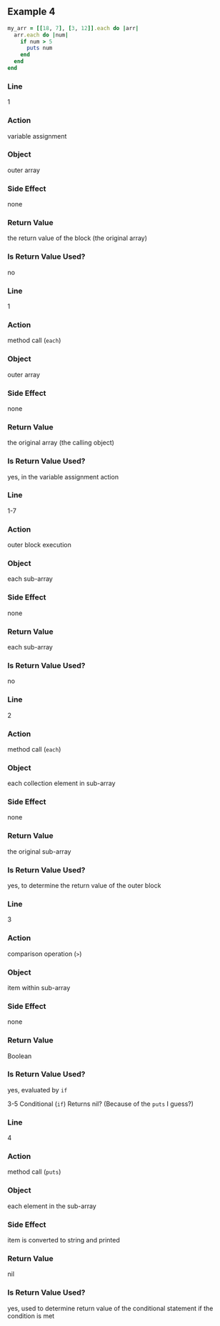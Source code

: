 ## Example 4

```ruby
my_arr = [[18, 7], [3, 12]].each do |arr|
  arr.each do |num|
    if num > 5
      puts num
    end
  end
end
```

### Line
  1
### Action
  variable assignment
### Object
  outer array
### Side Effect
  none
### Return Value
  the return value of the block (the original array)
### Is Return Value Used?
  no

### Line
  1
### Action
  method call (`each`)
### Object
  outer array
### Side Effect
  none
### Return Value
  the original array (the calling object)
### Is Return Value Used?
  yes, in the variable assignment action

### Line
  1-7
### Action
  outer block execution
### Object
  each sub-array
### Side Effect
  none
### Return Value
  each sub-array
### Is Return Value Used?
  no

### Line
  2
### Action
  method call (`each`)
### Object
  each collection element in sub-array
### Side Effect
  none
### Return Value
  the original sub-array
### Is Return Value Used?
  yes, to determine the return value of the outer block

### Line
  3
### Action
  comparison operation (`>`)
### Object
  item within sub-array
### Side Effect
  none
### Return Value
  Boolean
### Is Return Value Used?
  yes, evaluated by `if`

3-5 Conditional (`if`)
Returns nil? (Because of the `puts` I guess?)

### Line
  4
### Action
  method call (`puts`)
### Object
  each element in the sub-array
### Side Effect
  item is converted to string and printed
### Return Value
  nil
### Is Return Value Used?
  yes, used to determine return value of the conditional statement if the condition is met
